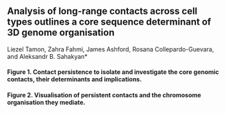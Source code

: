 ## Analysis of long-range contacts across cell types outlines a core sequence determinant of 3D genome organisation
Liezel Tamon, Zahra Fahmi, James Ashford, Rosana Collepardo-Guevara, and Aleksandr B. Sahakyan*

#### Figure 1. Contact persistence to isolate and investigate the core genomic contacts, their determinants and implications.

#### Figure 2. Visualisation of persistent contacts and the chromosome organisation they mediate.
